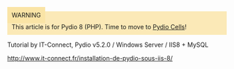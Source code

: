 <div style="background-color: #fbe9b7;font-size: 14px;">
<span style="background-color: #fae4a6;padding: 10px;">WARNING</span>
<span style="padding: 10px;display: inline-block;">This article is for Pydio 8 (PHP). Time to move to <a href="https://pydio.com/en/docs/administration-guides">Pydio Cells</a>!</span>
</div>

Tutorial by IT-Connect, Pydio v5.2.0 / Windows Server / IIS8 + MySQL

http://www.it-connect.fr/installation-de-pydio-sous-iis-8/